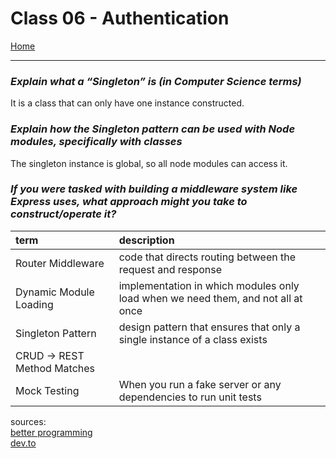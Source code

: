 # Class 06 - Authentication

[Home](https://justinhamerly.github.io/reading-notes/)

---

### *Explain what a “Singleton” is (in Computer Science terms)*

It is a class that can only have one instance constructed.

### *Explain how the Singleton pattern can be used with Node modules, specifically with classes*

The singleton instance is global, so all node modules can access it.

### *If you were tasked with building a middleware system like Express uses, what approach might you take to construct/operate it?*



|term|description|
|:--|:--|
|Router Middleware|code that directs routing between the request and response|
|Dynamic Module Loading|implementation in which modules only load when we need them, and not all at once|
|Singleton Pattern|design pattern that ensures that only a single instance of a class exists|
|CRUD -> REST Method Matches||
|Mock Testing|When you run a fake server or any dependencies to run unit tests|

sources:  
[better programming](https://betterprogramming.pub/what-is-a-singleton-2dc38ca08e92)  
[dev.to](https://dev.to/hasnaindev/dynamic-module-pattern-for-javascript-dynamically-load-javascript-bundles-m5c)